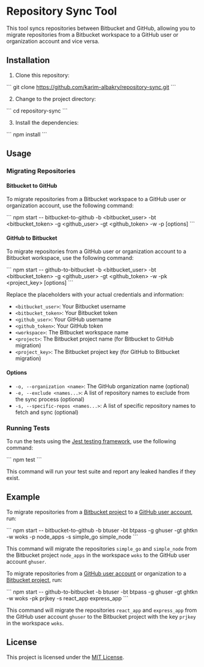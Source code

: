 # Repository Sync Tool

This tool syncs repositories between Bitbucket and GitHub, allowing you to migrate repositories from a Bitbucket workspace to a GitHub user or organization account and vice versa.

## Installation

1. Clone this repository:

\`\`\`
git clone https://github.com/karim-albakry/repository-sync.git
\`\`\`

2. Change to the project directory:

\`\`\`
cd repository-sync
\`\`\`

3. Install the dependencies:

\`\`\`
npm install
\`\`\`

## Usage

### Migrating Repositories

#### Bitbucket to GitHub

To migrate repositories from a Bitbucket workspace to a GitHub user or organization account, use the following command:

\`\`\`
npm start -- bitbucket-to-github -b <bitbucket_user> -bt <bitbucket_token> -g <github_user> -gt <github_token> -w <workspace> -p <project> [options]
\`\`\`

#### GitHub to Bitbucket

To migrate repositories from a GitHub user or organization account to a Bitbucket workspace, use the following command:

\`\`\`
npm start -- github-to-bitbucket -b <bitbucket_user> -bt <bitbucket_token> -g <github_user> -gt <github_token> -w <workspace> -pk <project_key> [options]
\`\`\`

Replace the placeholders with your actual credentials and information:

- `<bitbucket_user>`: Your Bitbucket username
- `<bitbucket_token>`: Your Bitbucket token
- `<github_user>`: Your GitHub username
- `<github_token>`: Your GitHub token
- `<workspace>`: The Bitbucket workspace name
- `<project>`: The Bitbucket project name (for Bitbucket to GitHub migration)
- `<project_key>`: The Bitbucket project key (for GitHub to Bitbucket migration)

#### Options

- `-o, --organization <name>`: The GitHub organization name (optional)
- `-e, --exclude <names...>`: A list of repository names to exclude from the sync process (optional)
- `-s, --specific-repos <names...>`: A list of specific repository names to fetch and sync (optional)

### Running Tests

To run the tests using the [Jest testing framework](https://jestjs.io/), use the following command:

\`\`\`
npm test
\`\`\`

This command will run your test suite and report any leaked handles if they exist.

## Example

To migrate repositories from a [Bitbucket project](https://bitbucket.org/) to a [GitHub user account](https://github.com/), run:

\`\`\`
npm start -- bitbucket-to-github -b btuser -bt btpass -g ghuser -gt ghtkn -w woks -p node_apps -s simple_go simple_node
\`\`\`

This command will migrate the repositories `simple_go` and `simple_node` from the Bitbucket project `node_apps` in the workspace `woks` to the GitHub user account `ghuser`.

To migrate repositories from a [GitHub user account](https://github.com/) or organization to a [Bitbucket project](https://bitbucket.org/), run:

\`\`\`
npm start -- github-to-bitbucket -b btuser -bt btpass -g ghuser -gt ghtkn -w woks -pk prjkey -s react_app express_app
\`\`\`

This command will migrate the repositories `react_app` and `express_app` from the GitHub user account `ghuser` to the Bitbucket project with the key `prjkey` in the workspace `woks`.

## License

This project is licensed under the [MIT License](LICENSE).
